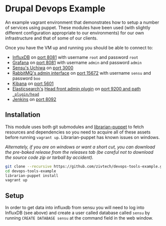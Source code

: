 
# Drupal Devops Example

An example vagrant environment that demonstrates how to setup a number of services
using puppet. These modules have been used (with slightly different configuration
appropriate to our environments) for our own infrastructure and that of some of our
clients.

Once you have the VM up and running you should be able to connect to:

  - [InfluxDB](https://influxdb.com/) on [port 8081](http://33.33.33.45:8083/) with username `root` and password `root`
  - [Grafana](http://grafana.org/) on [port 8081](http://33.33.33.45:8081/) with username `admin` and password `admin`
  - [Sensu's Uchiwa](https://uchiwa.io/) on [port 3000](http://33.33.33.45:3000)
  - [RabbitMQ's admin interface](https://www.rabbitmq.com/) on [port 15672](http://33.33.33.45:15672) with username `sensu` and password `boo` 
  - [Kibana](https://www.elastic.co/products/kibana) on [port 5601](http://33.33.33.45:5601/)
  - [Elasticsearch's](https://www.elastic.co/products/elasticsearch) [Head front admin plugin](http://mobz.github.io/elasticsearch-head/) on [port 9200 and path `_plugin/head`](http://33.33.33.45:9200/_plugin/head/)
  - [Jenkins](http://jenkinsci.org/) on [port 8092](http://33.33.33.45:8092)

## Installation

This module uses both git submodules and [librarian-puppet](https://github.com/rodjek/librarian-puppet)
to fetch resources and dependencies so you need to acquire all of these assets before running `vagrant up`. Librarian-puppet has known issues
on windows.

*Alternately, if you are on windows or want a short cut, you can download the pre-baked release from the releases tab (be careful not to
download the source code zip or tarball by accident).*

````bash
git clone --recursive https://github.com/zivtech/devops-tools-example.git
cd devops-tools-example
librarian-puppet install
vagrant up
````

## Setup

In order to get data into influxdb from sensu you will need to log into InfluxDB (see above) and
create a user called database called `sensu` by running `CREATE DATABASE sensu` at the command
field in the web window.

